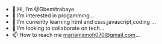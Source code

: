 - 👋 Hi, I’m @Gbemitrabaye
- 👀 I’m interested in progamming...
- 🌱 I’m currently learning html and csss,javascript,coding ...
- 💞️ I’m looking to collaborate on tech...
- 📫 How to reach me mariamjimoh070@gmail.com...

<!---
Gbemitrabaye/Gbemitrabaye is a ✨ special ✨ repository because its `README.md` (this file) appears on your GitHub profile.
You can click the Preview link to take a look at your changes.
--->
